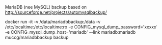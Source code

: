 MariaDB (nee MySQL) backup based on http://sourceforge.net/projects/automysqlbackup/

docker run -it -v /data/mariadbbackup:/data -v /etc/localtime:/etc/localtime:ro -e CONFIG_mysql_dump_password='xxxxx' -e CONFIG_mysql_dump_host='mariadb' --link mariadb:mariadb muccg/mariadbbackup backup
